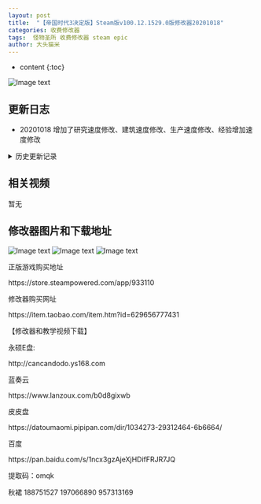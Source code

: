 ```yaml
---
layout: post
title:  "【帝国时代3决定版】Steam版v100.12.1529.0版修改器20201018"
categories: 收费修改器
tags:  怪物圣所 收费修改器 steam epic
author: 大头猫米
---
```


* content
{:toc}

![Image text](https://datoumaomi.github.io/pic/DDD/age3jd/logo.jpg)

##  更新日志

 - 20201018  增加了研究速度修改、建筑速度修改、生产速度修改、经验增加速度修改




<details>
<summary>历史更新记录</summary>
<p></p>
 - 20201017  修改器发布
 <p></p>
无
 <p></p>
</details>

## 相关视频
暂无

## 修改器图片和下载地址

![Image text](https://datoumaomi.github.io/pic/DDD/age3jd/0.jpg)
![Image text](https://datoumaomi.github.io/pic/DDD/age3jd/1.jpg)
![Image text](https://datoumaomi.github.io/pic/DDD/age3jd/2.jpg)


<p>正版游戏购买地址</p>
https://store.steampowered.com/app/933110
<p></p>

<p></p>
修改器购买网址
<p></p>
https://item.taobao.com/item.htm?id=629656777431
<p></p>
【修改器和教学视频下载】
<p></p>
永硕E盘:
<p></p>
http://cancandodo.ys168.com
<p></p>
蓝奏云
<p></p>
https://www.lanzoux.com/b0d8gixwb
<p></p>
皮皮盘
<p></p>
https://datoumaomi.pipipan.com/dir/1034273-29312464-6b6664/
<p></p>
百度
<p></p>
https://pan.baidu.com/s/1ncx3gzAjeXjHDifFRJR7JQ 
<p></p>
提取码：omqk
<p></p>
<p>秋裙 188751527 197066890 957313169</p>
